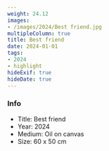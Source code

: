 ```yaml
---
weight: 24.12
images:
- /images/2024/Best friend.jpg
multipleColumn: true
title: Best friend
date: 2024-01-01
tags:
- 2024
- highlight
hideExif: true
hideDate: true
---
```


### Info

- Title: Best friend
- Year: 2024
- Medium: Oil on canvas
- Size: 60 x 50 cm
